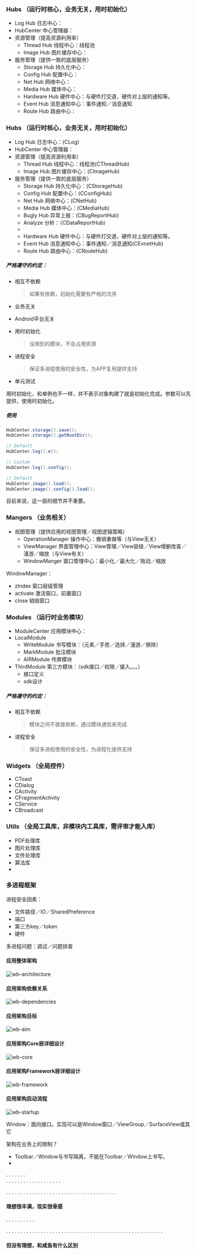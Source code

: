 [wb-architecture]: ./wb-architecture.png
[wb-dependencies]: ./wb-dependencies.png
[wb-aim]: ./wb-aim.png
[wb-core]: ./wb-core.png
[wb-framework]: ./wb-framework.png
[wb-startup]: ./wb-startup.png

### Hubs （运行时核心，业务无关，用时初始化）
 - Log Hub      日志中心：
 - HubCenter 中心管理器：
 - 资源管理（提高资源利用率）
	- Thread Hub   线程中心：线程池
	- Image Hub    图片缓存中心：
 - 服务管理（提供一致的底层服务）
    - Storage Hub  持久化中心：
	- Config Hub   配置中心：
	- Net Hub      网络中心：
	- Media Hub    媒体中心：
	- Hardware Hub 硬件中心：与硬件打交道，硬件对上层的通知等。
	- Event Hub    消息通知中心：事件通知／消息通知
    - Route Hub    路由中心：

### Hubs （运行时核心，业务无关，用时初始化）
 - Log Hub      日志中心：(CLog)
 - HubCenter 中心管理器：
 - 资源管理（提高资源利用率）
	- Thread Hub   线程中心：线程池(CThreadHub)
	- Image Hub    图片缓存中心：(CImageHub)
 - 服务管理（提供一致的底层服务）
    - Storage Hub  持久化中心：(CStorageHub)
	- Config Hub   配置中心：(CConfigHub)
	- Net Hub      网络中心：(CNetHub)
	- Media Hub    媒体中心：(CMediaHub)
	- Bugly Hub    异常上报：(CBugReportHub)
	- Analyze      分析：（CDataReportHub)
	-
	- Hardware Hub 硬件中心：与硬件打交道，硬件对上层的通知等。
	- Event Hub    消息通知中心：事件通知／消息通知(CEvnetHub)
    - Route Hub    路由中心：(CRouteHub)

##### 严格遵守的约定：

* 相互不依赖
    > 如果有依赖，初始化需要有严格的次序

* 业务无关

* Android平台无关

* 用时初始化
    > 没用到的模块，不会占用资源

* 进程安全
    > 保证多进程使用的安全性，为APP复用提供支持

* 单元测试

用时初始化，和单例也不一样，并不表示对象构建了就是初始化完成。参数可以先提供，使用时初始化。


##### 使用

```java
HubCenter.storage().save();
HubCenter.storage().getRootDir();

// Default
HubCenter.log().e();

// Custom
HubCenter.log().config();

// Default
HubCenter.image().load();
HubCenter.image().config().load();
```

目前来说，这一层的细节并不重要。

### Mangers （业务相关）
 - 视图管理（提供应用的视图管理／视图逻辑策略）
	- OperationManager 操作中心：撤销重做等（与View无关）
	- ViewManager      界面管理中心：View管理／View层级／View增删改查／漫游／缩放（与View有关）
	- WindowManger    窗口管理中心：最小化／最大化／拖动／缩放

WindowManager：
- zIndex 窗口层级管理
- activate 激活窗口，前置窗口
- close 销毁窗口

### Modules （运行时业务模块）

 - ModuleCenter 应用模块中心：
 - LocalModule
     - WriteModule 书写模块：（元素／手势／选择／漫游／擦除）
	 - MarkModule  批注模块
	 - AIRModule   传屏模块
 - ThirdModule 第三方模块：（sdk接口／权限／接入。。。）
     - 接口定义
	 - sdk设计

##### 严格遵守的约定：

* 相互不依赖
    > 模块之间不直接依赖，通过模块通信来完成

* 进程安全
    > 保证多进程使用的安全性，为进程化提供支持

### Widgets （全局控件）
 - CToast
 - CDialog
 - CActivity
 - CFragmentActivity
 - CService
 - CBroadcast

### Utils （全局工具库，非模块内工具库，需评审才能入库）
 - PDF处理库
 - 图片处理库
 - 文件处理库
 - 算法库
 -

### 多进程框架

进程安全因素：

* 文件路径／IO／SharedPreference
* 端口
* 第三方key／token
* 硬件

多进程问题：调试／问题排查

#### 应用整体架构
![wb-architecture][wb-architecture]

#### 应用架构依赖关系
![wb-dependencies][wb-dependencies]

#### 应用架构目标
![wb-aim][wb-aim]

#### 应用架构Core层详细设计
![wb-core][wb-core]

#### 应用架构Framework层详细设计
![wb-framework][wb-framework]

#### 应用架构启动流程
![wb-startup][wb-startup]


Window：面向接口。实现可以是Window窗口／ViewGroup／SurfaceView或其它

架构在业务上的限制？

- Toolbar／Window与书写隔离，不能在Toolbar／Window上书写。
-

.
.
.
.
.
.
.    
.
.
.
.
.
.
.
.
.
.
.
.
.
.
.
.
.
.
.

.
.
.
.
.
.
.
.
.
.
.
.
.
.
.
.
.
.
.
.
.
.
.
.
.
.
.
.
.
.
.
.
.
.
.
.
.
.
#### 理想很丰满，现实很骨感
.
.
.
.
.
.
.
.
.
.

.
.
.
.
.
.
.
.
.
.
.
.
.
.
.
.
.
.
.
.
.
.
.
.
.
.
.
.
.
.
.
.
.
.
.
.
.
.
.
.
.
.
.
.
.
.
.
.
.
.
.
.
.
.

#### 但没有理想，和咸鱼有什么区别
